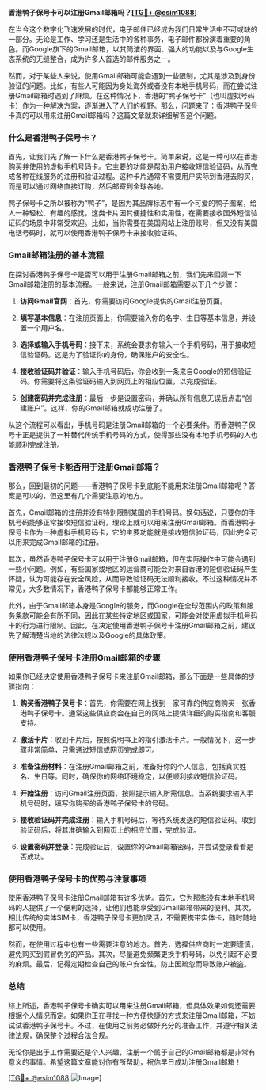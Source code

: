 **香港鸭子保号卡可以注册Gmail邮箱吗？[[TG💪+ @esim1088](https://t.me/s/esim1088)]**

在当今这个数字化飞速发展的时代，电子邮件已经成为我们日常生活中不可或缺的一部分。无论是工作、学习还是生活中的各种事务，电子邮件都扮演着重要的角色。而Google旗下的Gmail邮箱，以其简洁的界面、强大的功能以及与Google生态系统的无缝整合，成为许多人首选的邮件服务之一。

然而，对于某些人来说，使用Gmail邮箱可能会遇到一些限制，尤其是涉及到身份验证的问题。比如，有些人可能因为身处海外或者没有本地手机号码，而在尝试注册Gmail邮箱时遇到了麻烦。在这种情况下，香港的“鸭子保号卡”（也叫虚拟号码卡）作为一种解决方案，逐渐进入了人们的视野。那么，问题来了：香港鸭子保号卡真的可以用来注册Gmail邮箱吗？这篇文章就来详细解答这个问题。

### 什么是香港鸭子保号卡？

首先，让我们先了解一下什么是香港鸭子保号卡。简单来说，这是一种可以在香港购买并使用的虚拟手机号码卡。它主要的功能是帮助用户接收短信验证码，从而完成各种在线服务的注册和验证过程。这种卡片通常不需要用户实际到香港去购买，而是可以通过网络直接订购，然后邮寄到全球各地。

鸭子保号卡之所以被称为“鸭子”，是因为其品牌标志中有一个可爱的鸭子图案，给人一种轻松、有趣的感觉。这类卡片因其便捷性和实用性，在需要接收国外短信验证码的场景中非常受欢迎。比如，当你需要在美国网站上注册账号，但又没有美国电话号码时，就可以使用香港鸭子保号卡来接收验证码。

### Gmail邮箱注册的基本流程

在探讨香港鸭子保号卡是否可以用于注册Gmail邮箱之前，我们先来回顾一下Gmail邮箱注册的基本流程。一般来说，注册Gmail邮箱需要以下几个步骤：

1. **访问Gmail官网**：首先，你需要访问Google提供的Gmail注册页面。
   
2. **填写基本信息**：在注册页面上，你需要输入你的名字、生日等基本信息，并设置一个用户名。

3. **选择或输入手机号码**：接下来，系统会要求你输入一个手机号码，用于接收短信验证码。这是为了验证你的身份，确保账户的安全性。

4. **接收验证码并验证**：输入手机号码后，你会收到一条来自Google的短信验证码。你需要将这条验证码输入到网页上的相应位置，以完成验证。

5. **创建密码并完成注册**：最后一步是设置密码，并确认所有信息无误后点击“创建账户”。这样，你的Gmail邮箱就成功注册了。

从这个流程可以看出，手机号码是注册Gmail邮箱的一个必要条件。而香港鸭子保号卡正是提供了一种替代传统手机号码的方式，使得那些没有本地手机号码的人也能顺利完成注册。

### 香港鸭子保号卡能否用于注册Gmail邮箱？

那么，回到最初的问题——香港鸭子保号卡到底能不能用来注册Gmail邮箱呢？答案是可以的，但这里有几个需要注意的地方。

首先，Gmail邮箱的注册并没有特别限制某国的手机号码。换句话说，只要你的手机号码能够正常接收短信验证码，理论上就可以用来注册Gmail邮箱。而香港鸭子保号卡作为一种虚拟手机号码卡，它的主要功能就是接收短信验证码，因此完全可以用来完成Gmail邮箱的注册。

其次，虽然香港鸭子保号卡可以用于注册Gmail邮箱，但在实际操作中可能会遇到一些小问题。例如，有些国家或地区的运营商可能会对来自香港的短信验证码产生怀疑，认为可能存在安全风险，从而导致验证码无法顺利接收。不过这种情况并不常见，大多数情况下，香港鸭子保号卡都能够正常工作。

此外，由于Gmail邮箱本身是Google的服务，而Google在全球范围内的政策和服务条款可能会有所不同，因此在某些特定地区或国家，可能会对使用虚拟手机号码卡的行为进行限制。因此，在决定使用香港鸭子保号卡注册Gmail邮箱之前，建议先了解清楚当地的法律法规以及Google的具体政策。

### 使用香港鸭子保号卡注册Gmail邮箱的步骤

如果你已经决定使用香港鸭子保号卡来注册Gmail邮箱，那么下面是一些具体的步骤指南：

1. **购买香港鸭子保号卡**：首先，你需要在网上找到一家可靠的供应商购买一张香港鸭子保号卡。通常这些供应商会在自己的网站上提供详细的购买指南和客服支持。

2. **激活卡片**：收到卡片后，按照说明书上的指引激活卡片。一般情况下，这一步骤非常简单，只需通过短信或网页完成即可。

3. **准备注册材料**：在注册Gmail邮箱之前，准备好你的个人信息，包括真实姓名、生日等。同时，确保你的网络环境稳定，以便顺利接收短信验证码。

4. **开始注册**：访问Gmail注册页面，按照提示输入所需信息。当系统要求输入手机号码时，填写你购买的香港鸭子保号卡的号码。

5. **接收验证码并完成注册**：输入手机号码后，等待系统发送的短信验证码。收到验证码后，将其准确输入到网页上的相应位置，完成验证。

6. **设置密码并登录**：完成验证后，设置你的Gmail邮箱密码，并尝试登录看看是否成功。

### 使用香港鸭子保号卡的优势与注意事项

使用香港鸭子保号卡注册Gmail邮箱有许多优势。首先，它为那些没有本地手机号码的人提供了一个便利的选择，让他们也能享受到Gmail邮箱带来的便利。其次，相比传统的实体SIM卡，香港鸭子保号卡更加灵活，不需要携带实体卡，随时随地都可以使用。

然而，在使用过程中也有一些需要注意的地方。首先，选择供应商时一定要谨慎，避免购买到假冒伪劣的产品。其次，尽量避免频繁更换手机号码，以免引起不必要的麻烦。最后，记得定期检查自己的账户安全性，防止因疏忽而导致账户被盗。

### 总结

综上所述，香港鸭子保号卡确实可以用来注册Gmail邮箱，但具体效果如何还需要根据个人情况而定。如果你正在寻找一种方便快捷的方式来注册Gmail邮箱，不妨试试香港鸭子保号卡。不过，在使用之前务必做好充分的准备工作，并遵守相关法律法规，确保整个过程合法合规。

无论你是出于工作需要还是个人兴趣，注册一个属于自己的Gmail邮箱都是非常有意义的事情。希望这篇文章能对你有所帮助，祝你早日成功注册Gmail邮箱！

[[TG💪+ @esim1088](https://t.me/s/esim1088) ![Image](https://i.postimg.cc/4NQfJmqS/Snipaste-2025-05-13-00-14-12.png)]